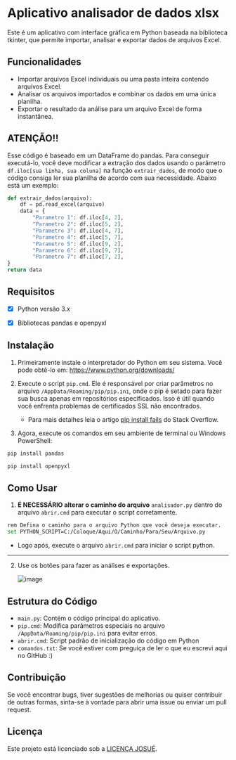 # Aplicativo analisador de dados xlsx

Este é um aplicativo com interface gráfica em Python baseada na biblioteca tkinter, que permite importar, analisar e exportar dados de arquivos Excel.

## Funcionalidades
- Importar arquivos Excel individuais ou uma pasta inteira contendo arquivos Excel.
- Analisar os arquivos importados e combinar os dados em uma única planilha.
- Exportar o resultado da análise para um arquivo Excel de forma instantânea.

## ATENÇÃO!!

Esse código é baseado em um DataFrame do pandas. Para conseguir executá-lo, você deve modificar a extração dos dados usando o parâmetro `df.iloc[sua linha, sua coluna]` na função ```extrair_dados```, de modo que o código consiga ler sua planilha de acordo com sua necessidade. Abaixo está um exemplo:

```python
def extrair_dados(arquivo):
    df = pd.read_excel(arquivo)
    data = {
        "Parametro 1": df.iloc[4, 2],
        "Parametro 2": df.iloc[5, 2],
        "Parametro 3": df.iloc[4, 7],
        "Parametro 4": df.iloc[5, 7],
        "Parametro 5": df.iloc[9, 2],
        "Parametro 6": df.iloc[9, 7],
        "Parametro 7": df.iloc[7, 2],
}
return data
```

## Requisitos
- [X] Python versão 3.x
- [X] Bibliotecas pandas e openpyxl


## Instalação
1. Primeiramente instale o interpretador do Python em seu sistema. Você pode obtê-lo em: https://www.python.org/downloads/

2. Execute o script ```pip.cmd```. Ele é responsável por criar parâmetros no arquivo `/AppData/Roaming/pip/pip.ini`, onde o pip é setado para fazer sua busca apenas em repositórios especificados. Isso é útil quando você enfrenta problemas de certificados SSL não encontrados.
   - Para mais detalhes leia o artigo [pip install fails](https://stackoverflow.com/questions/25981703) do Stack Overflow.

3. Agora, execute os comandos em seu ambiente de terminal ou Windows PowerShell:

```python
pip install pandas
```
```python
pip install openpyxl
```

## Como Usar





1. **É NECESSÁRIO alterar o caminho do arquivo** ```analisador.py``` dentro do arquivo ```abrir.cmd``` para executar o script corretamente.


```bash
rem Defina o caminho para o arquivo Python que você deseja executar.
set PYTHON_SCRIPT=C:/Coloque/Aqui/O/Caminho/Para/Seu/Arquivo.py
```

   - Logo após, execute o arquivo `abrir.cmd` para iniciar o script python.

---

2. Use os botões para fazer as análises e exportações.


   ![image](https://github.com/josu-liveira/analisa-excel/assets/167824520/4c58533f-14c9-442d-b11b-889a21e987e9)


## Estrutura do Código
- `main.py`: Contém o código principal do aplicativo.
- `pip.cmd`: Modifica parâmetros especiais no arquivo `/AppData/Roaming/pip/pip.ini` para evitar erros.
- `abrir.cmd`: Script padrão de inicialização do código em Python
- `comandos.txt`: Se você estiver com preguiça de ler o que eu escrevi aqui no GitHub :)

## Contribuição
Se você encontrar bugs, tiver sugestões de melhorias ou quiser contribuir de outras formas, sinta-se à vontade para abrir uma issue ou enviar um pull request.

## Licença
Este projeto está licenciado sob a [LICENÇA JOSUÉ](LICENSE).
